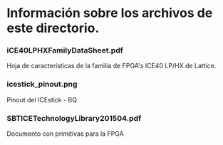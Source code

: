 # Información sobre los archivos de este directorio.

### iCE40LPHXFamilyDataSheet.pdf

Hoja de características de la familia de FPGA's ICE40 LP/HX de Lattice.

### icestick_pinout.png

Pinout del ICEstick - BQ

### SBTICETechnologyLibrary201504.pdf

Documento con primitivas para la FPGA

